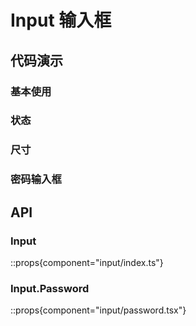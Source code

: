 # Input 输入框

## 代码演示

### 基本使用

<demo react="input/demo/base.tsx" />

### 状态

<demo react="input/demo/status.tsx" />

### 尺寸

<demo react="input/demo/size.tsx" />

### 密码输入框

<demo react="input/demo/password.tsx" />

## API

### Input

::props{component="input/index.ts"}

### Input.Password

::props{component="input/password.tsx"}

